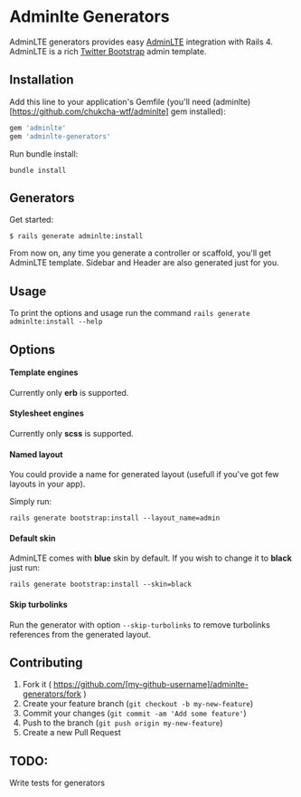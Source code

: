# Adminlte Generators

AdminLTE generators provides easy [AdminLTE](http://almsaeedstudio.com/AdminLTE) integration with Rails 4. 
AdminLTE is a rich [Twitter Bootstrap](http://getbootstrap.com/) admin template.

## Installation

Add this line to your application's Gemfile (you'll need (adminlte)[https://github.com/chukcha-wtf/adminlte] gem installed):

```ruby
gem 'adminlte'
gem 'adminlte-generators'
```

Run bundle install:

    bundle install

## Generators

Get started:

    $ rails generate adminlte:install

From now on, any time you generate a controller or scaffold, you'll get AdminLTE template.
Sidebar and Header are also generated just for you.


## Usage

To print the options and usage run the command `rails generate adminlte:install --help`

## Options

#### Template engines

Currently only **erb** is supported.

#### Stylesheet engines

Currently only **scss** is supported.

#### Named layout

You could provide a name for generated layout (usefull if you've got few layouts in your app).

Simply run:

    rails generate bootstrap:install --layout_name=admin

#### Default skin

AdminLTE comes with **blue** skin by default. If you wish to change it to **black** just run:

    rails generate bootstrap:install --skin=black

#### Skip turbolinks

Run the generator with option `--skip-turbolinks` to remove turbolinks references from the generated layout.

## Contributing

1. Fork it ( https://github.com/[my-github-username]/adminlte-generators/fork )
2. Create your feature branch (`git checkout -b my-new-feature`)
3. Commit your changes (`git commit -am 'Add some feature'`)
4. Push to the branch (`git push origin my-new-feature`)
5. Create a new Pull Request

## TODO:
Write tests for generators